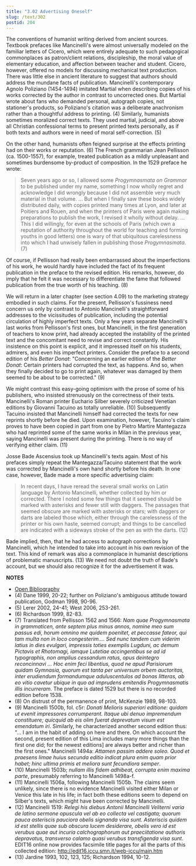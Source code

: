 ```yaml
---
title: "3.02 Advertising Oneself"
slug: /text/302
postid: 204
---
```

The conventions of humanist writing derived from ancient sources. Textbook prefaces like Mancinelli's were almost universally modeled on the familiar letters of Cicero, which were entirely adequate to such pedagogical commonplaces as patron/client relations, discipleship, the moral value of elementary education, and affection between teacher and student. Cicero, however, offered no models for discussing mechanical text production. There was little else in ancient literature to suggest that authors should address the mundane facts of publication. Mancinelli's contemporary Agnolo Poliziano (1454-1494) imitated Martial when describing copies of his works corrected by the author in contrast to uncorrected ones. But Martial wrote about fans who demanded personal, autograph copies, not stationer's products, so Poliziano's citation was a deliberate anachronism rather than a thoughtful address to printing. (4) Similarly, humanists sometimes moralized correct texts. They used martial, judicial, and above all Christian confessional terms to present printed texts personally, as if both texts and authors were in need of moral self-correction. (5)

On the other hand, humanists often feigned surprise at the effects printing had on their works or reputation. (6) The French grammarian Jean Pellisson (ca. 1500-1557), for example, treated publication as a mildly unpleasant and sometimes burdensome by-product of composition. In the 1529 preface he wrote:

> Seven years ago or so, I allowed some *Progymnasmata on Grammar* to be published under my name, something I now wholly regret and acknowledge I did wrongly because I did not assemble very much material in that volume. ... But when I finally saw these books widely distributed daily, with copies printed many times at Lyon, and later at Poitiers and Rouen, and when the printers of Paris were again making preparations to publish the work, I revised it wholly without delay. ... This I did willingly, for even at the schools of Paris (which own a reputation of authority throughout the world for teaching and forming youths in good letters) one is wary of that ubiquitous carelessness into which I had unwisely fallen in publishing those *Progymnasmata*. (7)

Of course, if Pellisson had really been embarrassed about the imperfections of his work, he would hardly have included the fact of its frequent publication in the preface to the revised edition. His remarks, however, do imply that he felt it was necessary to differentiate the fame that followed publication from the true worth of his teaching. (8)

We will return in a later chapter (see section 4.09) to the marketing strategy embodied in such claims. For the present, Pellisson's fussiness need concern us only by contrast to Antonio Mancinelli's straightforward addresses to the vicissitudes of publication, including the potential circulation of highly imperfect texts. Only a few years separate Mancinelli's last works from Pellisson's first ones, but Mancinelli, in the first generation of teachers to know print, had already accepted the instability of the printed text and the concomitant need to revise and correct constantly. His insistence on this point is explicit, and it impressed itself on his students, admirers, and even his imperfect printers. Consider the preface to a second edition of his *Better Donat*: "Concerning an earlier edition of the *Better Donat*: Certain printers had corrupted the text, as happens. And so, when they finally decided to go to print again, whatever was damaged by them seemed to be about to be corrected." (9)

We might contrast this easy-going optimism with the prose of some of his publishers, who insisted strenuously on the correctness of their texts. Mancinelli's Roman printer Euchario Silber severely criticized Venetian editions by Giovanni Tacuino as totally unreliable. (10) Subsequently Tacuino insisted that Mancinelli himself had corrected the texts for new reprints shortly before he died. Upon examination, however, Tacuino's claim proves to have been copied in part from one by Pietro Martire Mantegazza who had reprinted some of the same works in Milan in the previous year, saying Mancinelli was present during the printing. There is no way of verifying either claim. (11)

Josse Bade Ascensius took up Mancinelli's texts again. Most of his prefaces simply repeat the Mantegazza/Tacuino statement that the work was corrected by Mancinelli's own hand shortly before his death. In one case, however, Bade made a more specific advertising claim:

> In recent days, I have reread the several small works on Latin language by Antonio Mancinelli, whether collected by him or corrected. There I noted some few things that it seemed should be marked with asterisks and fewer still with daggers. The passages that seemed obscure are marked with asterisks or stars; with daggers or darts are labeled those which, either through the carelessness of the printer or his own haste, seemed corrupt; and things to be cancelled are indicated with a sideways stroke of the pen as with the darts. (12)

Bade implied, then, that he had access to autograph corrections by Mancinelli, which he intended to take into account in his own revision of the text. This kind of remark was also a commonplace in humanist descriptions of problematic manuscripts. (13) We need not doubt the truth of Bade's account, but we should also recognize it for the advertisement it was.

**NOTES**
* [Open Bibliography](/bibliography.pdf)
* (4) Dane 1999, 20-22; further on Poliziano's ambiguous attitude toward publication, Godman 1998, 90-96.
* (5) Lerer 2002, 24-41; West 2006, 253-261.
* (6) Richardson 1999, 82-83.
* (7) Translated from Pellisson 1562 and 1566: *Nam quae Progymnasmata in grammaticen, ante septem plus minus annos, nomine meo sum passus edi, horum omnino me quidem poenitet, et peccasse fateor, qui tam multa non in loco congesterim.... Sed nunc tandem cum viderim latius in dies evulgari, impressis toties exemplis Lugduni, ac demum Pictavis et Rhotomagi, iamque Lutetiae accingentibus se ad id typographis, non amplius cessandum ratus, opus deintegro reconcinnavi ... Hoc enim feci libentius, quod ne apud Parisiorum quidam Gymnasia, quorum est tanta per universum orbem auctoritas, inter erudiendum formandumque aduluscentulos ad bonas litteras, ab eo vitio cavetur ubique in quo ad imprudens emitendis Progymnasmatis illis incurreram*. The preface is dated 1529 but there is no recorded edition before 1538.
* (8) On distrust of the permanence of print, McKenzie 1989, 98-103.
* (9) Mancinelli 1500b, fol. c5r: *Donati Melioris superiori editione: quidam ut evenit impressores corrumperant. Itaque ubi denuo impremendum constituere; quicquid ab eis olim fuerat deprevatum visum est emendatum iri*. Similarly, he characterized another second edition thus: "... I am in the habit of adding on here and there. On which account the second, present edition of this Lima includes many more things than the first one did; for the newest editions] are always better and richer than the first ones." Mancinelli 1494a: *Attamen passim addere soleo. Quod et praesens limae huius secunda editio indicat plura enim quam prior habet; hinc ultima primis et meliora sunt fecundiora semper*.
* (10) Mancinelli 1503b; *nullam illis fidem adhibeat, corrupta enim maxima parte*, presumably referring to Mancinelli 1498a-f.
* (11) Mancinelli 1506a, following Mancinelli 1505b. The claims seem unlikely, since there is no evidence Mancinelli visited either Milan or Venice this late in his life; in fact both these editions seem to depend on Silber's texts, which might have been corrected by Mancinelli.
* (12) Mancinelli 1519: *Relegi his diebus Antonii Mancinelli Veliterni varia de latino sermone opuscula vel ab eo collecta vel castigata; quorum pauca asteriscis pauciora obelis signanda visa sunt. Asteriscis quidem id est stellis quae sub obscura lucem desiderare, obelis vero id est verubus quae aut incuria calchographorum aut praeciitatione authoris depravatus, transverso calamo quasi verubus transfigenda visa sunt*. EDIT16 online now provides facsimile title pages for all the parts of this collected edition: http://edit16.iccu.smn.it/web-iccu/main.htm
* (13) Jardine 1993, 102, 123, 125; Richardson 1994, 10-12.
